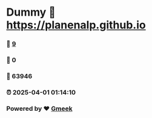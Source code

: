 # Dummy :link: https://planenalp.github.io 
### :page_facing_up: [9](https://planenalp.github.io/tag.html) 
### :speech_balloon: 0 
### :hibiscus: 63946 
### :alarm_clock: 2025-04-01 01:14:10 
### Powered by :heart: [Gmeek](https://github.com/Meekdai/Gmeek)
